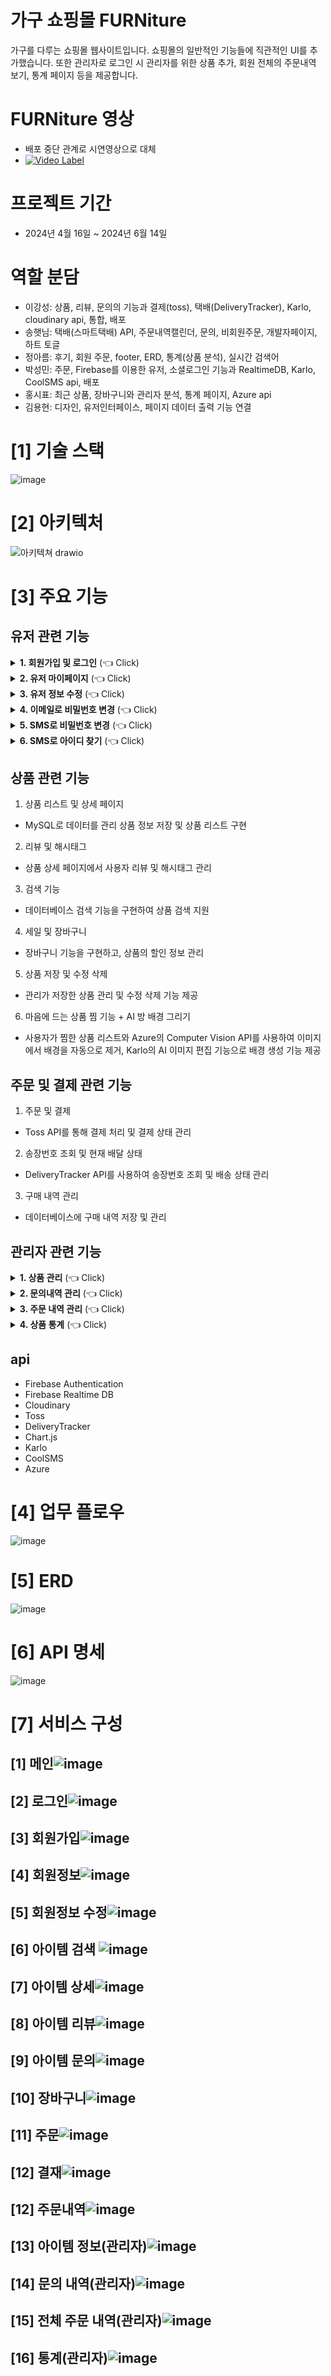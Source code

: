 # 가구 쇼핑몰 FURNiture
가구를 다루는 쇼핑몰 웹사이트입니다. 쇼핑몰의 일반적인 기능들에 직관적인 UI를 추가했습니다.
또한 관리자로 로그인 시 관리자를 위한 상품 추가, 회원 전체의 주문내역 보기, 통계 페이지 등을 제공합니다.

# FURNiture 영상
- 배포 중단 관계로 시연영상으로 대체
- [![Video Label](https://i.ytimg.com/vi/MfuXneddQo8/hqdefault.jpg?sqp=-oaymwE2CPYBEIoBSFXyq4qpAygIARUAAIhCGAFwAcABBvABAfgBqgeAAtAFigIMCAAQARhlIGUoZTAP&rs=AOn4CLDRDGLgA1YnJaiYybY-sKx9lgljww)](https://www.youtube.com/watch?v=MfuXneddQo8)

# 프로젝트 기간
- 2024년 4월 16일 ~ 2024년 6월 14일

# 역할 분담
- 이강성: 상품, 리뷰, 문의의 기능과 결제(toss), 택배(DeliveryTracker), Karlo, cloudinary api, 통합, 배포
- 송햇님: 택배(스마트택배) API, 주문내역캘린더, 문의, 비회원주문, 개발자페이지, 하트 토글
- 정아름: 후기, 회원 주문, footer, ERD, 통계(상품 분석), 실시간 검색어
- 박성민: 주문, Firebase를 이용한 유저, 소셜로그인 기능과 RealtimeDB, Karlo, CoolSMS api, 배포
- 홍시표: 최근 상품, 장바구니와 관리자 분석, 통계 페이지, Azure api
- 김용현: 디자인, 유저인터페이스, 페이지 데이터 출력 기능 연결

# [1] 기술 스택
![image](https://github.com/Ape07Park/Final-project-24.05-integralation/assets/132667775/5b77c38a-1026-4411-a1e4-659baab2391e)

# [2] 아키텍처
![아키텍쳐 drawio](https://github.com/Ape07Park/Human-Final-Project/assets/132667775/fd9907ed-339a-4555-9032-c205fa787aca)

# [3] 주요 기능
## 유저 관련 기능
<details>
  <summary><b>1. 회원가입 및 로그인</b> (👈 Click)</summary>
  <br>
  <div markdown="1">
    <h3>로그인</h3>
    <ul>
      <li>Firebase Authentication을 사용하여 로그인 기능 구현</li>
  <img src="https://github.com/Ape07Park/Human-Final-Project/assets/132667775/7e72acca-af8f-4a17-8a83-714c0169b56f" alt="로그인">
       <li>Firebase Authentication을 사용하여 회원가입 기능 구현</li>
  <img src="https://github.com/Ape07Park/Human-Final-Project/assets/132667775/2eb69b62-4fea-460e-b3f2-2de062cda279" alt="로그인">
  </ul>
  </div>
</details>

 <details>
  <summary><b>2. 유저 마이페이지</b> (👈 Click)</summary>
  <br>
  <div markdown="1">
    <ul>
      <li>Firebase Realtime DB를 이용하여 유저 정보 저장 및 관리</li>
  <img src="https://github.com/Ape07Park/Human-Final-Project/assets/132667775/254bf3b4-babf-4620-a069-2b4180276bb0" alt="로그인">
  </ul>
  </div>
</details>

  <details>
  <summary><b>3. 유저 정보 수정</b> (👈 Click)</summary>
  <br>
  <div markdown="1">
    <ul>
      <li>Firebase Authentication 및 Realtime DB를 통해 유저 정보 업데이트</li>
  <img src="https://github.com/Ape07Park/Human-Final-Project/assets/132667775/e44fc74c-4550-4ba3-b1e8-186e4c93b88a" alt="로그인">
  </ul>
  </div>
</details>

 <details>
  <summary><b>4. 이메일로 비밀번호 변경</b> (👈 Click)</summary>
  <br>
  <div markdown="1">
    <ul>
      <li>Firebase Authentication을 이용하여 이메일로 비밀번호 변경 기능 제공</li>
  <img src="https://github.com/Ape07Park/Human-Final-Project/assets/132667775/3bb2f4ad-d65b-4ced-a880-de6f03bfd2f3" alt="로그인">
       
  <li>이메일 변경을 위한 이메일 입력 모달</li>
  <img src="https://github.com/Ape07Park/Human-Final-Project/assets/132667775/017a8a55-bcbe-4ba8-8d24-82eacdf46087" alt="로그인">
       
  <li>이메일 입력 시 변경됨</li>
  <img src="https://github.com/Ape07Park/Human-Final-Project/assets/132667775/d7b9a39c-aa91-44c7-a56c-abe8669fae45" alt="로그인">

  <li>이메일</li>
  <img src="https://github.com/Ape07Park/Human-Final-Project/assets/132667775/4069e2d1-947b-40f1-9c40-2b824bce4bdb" alt="로그인">

  <li>이메일로 비밀번호 변경</li>
  <img src="https://github.com/Ape07Park/Human-Final-Project/assets/132667775/0e715eaa-0de6-4600-83b9-fe7a5a9e6ff1" alt="로그인">
  </ul>

   <li>이메일로 비밀번호 변경 완료</li>
  <img src="https://github.com/Ape07Park/Human-Final-Project/assets/132667775/99f5e50b-1745-4510-8300-1284aeffaafe" alt="로그인">
  </ul>  
  </div>
</details>

 <details>
  <summary><b>5. SMS로 비밀번호 변경</b> (👈 Click)</summary>
  <br>
  <div markdown="1">
    <ul>
      <li>CoolSMS API를 활용하여 SMS 전송 기능을 통해 비밀번호 변경 기능 구현</li>
  <img src="https://github.com/Ape07Park/Human-Final-Project/assets/132667775/5a29b2eb-af84-4af1-a1ab-d53dacc6ef0b" alt="로그인">

  <li>인증코드 확인</li>
  <img src="https://github.com/Ape07Park/Human-Final-Project/assets/132667775/2adb478e-e284-480a-a563-c4ccc32ccabb" alt="로그인">

   <li>비밀번호 입력</li>
  <img src="https://github.com/Ape07Park/Human-Final-Project/assets/132667775/a0f2a854-fd6d-4c00-83e0-786bb9a3ef3f" alt="로그인">   
  </ul>
  </div>
</details>

<details>
  <summary><b>6. SMS로 아이디 찾기</b> (👈 Click)</summary>
  <br>
  <div markdown="1">
    <ul>
      <li>CoolSMS API를 활용하여 SMS 전송 기능을 통해 아이디 찾기 기능 구현</li>
  <img src="https://github.com/Ape07Park/Human-Final-Project/assets/132667775/f31d8c7f-d96c-4d3e-aba5-fadce20ac859" alt="로그인">

  <li>인증코드 확인</li>
  <img src="https://github.com/Ape07Park/Human-Final-Project/assets/132667775/2adb478e-e284-480a-a563-c4ccc32ccabb" alt="로그인">

   <li>비밀번호 입력</li>
  <img src="https://github.com/Ape07Park/Human-Final-Project/assets/132667775/91770945-035c-4d0a-be3a-7096f9e78c78" alt="로그인">   
  </ul>
  </div>
</details>

## 상품 관련 기능
1. 상품 리스트 및 상세 페이지
 - MySQL로 데이터를 관리 상품 정보 저장 및 상품 리스트 구현
2. 리뷰 및 해시태그
 - 상품 상세 페이지에서 사용자 리뷰 및 해시태그 관리
3. 검색 기능
 - 데이터베이스 검색 기능을 구현하여 상품 검색 지원
4. 세일 및 장바구니
 - 장바구니 기능을 구현하고, 상품의 할인 정보 관리
5. 상품 저장 및 수정 삭제
 - 관리가 저장한 상품 관리 및 수정 삭제 기능 제공
6. 마음에 드는 상품 찜 기능 + AI 방 배경 그리기
 - 사용자가 찜한 상품 리스트와 Azure의 Computer Vision API를 사용하여 이미지에서 배경을 자동으로 제거, Karlo의 AI 이미지 편집 기능으로 배경 생성 기능 제공

## 주문 및 결제 관련 기능
1. 주문 및 결제
 - Toss API를 통해 결제 처리 및 결제 상태 관리
2. 송장번호 조회 및 현재 배달 상태
 - DeliveryTracker API를 사용하여 송장번호 조회 및 배송 상태 관리
3. 구매 내역 관리
 - 데이터베이스에 구매 내역 저장 및 관리
  
## 관리자 관련 기능
<details>
  <summary><b>1. 상품 관리</b> (👈 Click)</summary>
  <br>
  <div markdown="1">
    <ul>
      <li>관리자 페이지에서 상품 등록, 수정, 삭제 기능 구현</li>
  <img src="https://github.com/Ape07Park/Human-Final-Project/assets/132667775/45972bdb-0ff3-4fb4-8411-8aaaf3bcde5c" alt="로그인">

  <li>관리자 페이지에서 상품 등록</li>
  <img src="https://github.com/Ape07Park/Human-Final-Project/assets/132667775/bc1d2748-037e-4253-b88c-1fa8c1370e0a" alt="로그인">

   <li>관리자 페이지에서 상품 수정</li>
  <img src="https://github.com/Ape07Park/Human-Final-Project/assets/132667775/1c5c2f62-8c90-4cc4-9fe3-9832d2de6dd2" alt="로그인">
   <img src="https://github.com/Ape07Park/Human-Final-Project/assets/132667775/80208268-7568-4e93-8814-098216e05845" alt="로그인">
    <img src="https://github.com/Ape07Park/Human-Final-Project/assets/132667775/9e57f60d-5f29-4026-8382-e2d6817a3ff6" alt="로그인">

  <li>관리자 페이지에서 세일 설정</li>
  <img src="https://github.com/Ape07Park/Human-Final-Project/assets/132667775/e17a54e2-e171-449a-b1cc-711611fdbf60" alt="로그인">
  </ul>
  </div>
  </details>
  
  <details>
  <summary><b>2. 문의내역 관리</b> (👈 Click)</summary>
  <br>
  <div markdown="1">
    <ul>
      <li>관리자 페이지에서 사용자 문의 내역 관리</li>
  <img src="https://github.com/Ape07Park/Human-Final-Project/assets/132667775/eec2357b-a489-4de2-b733-5e74b06b9b1d" alt="로그인">
  </ul>
  </div>
</details>

 <details>
  <summary><b>3. 주문 내역 관리</b> (👈 Click)</summary>
  <br>
  <div markdown="1">
    <ul>
      <li>관리자 페이지에서 주문 정보 확인 및 처리</li>
  <img src="https://github.com/Ape07Park/Human-Final-Project/assets/132667775/aec55160-ef8c-4a2a-a0b8-dd6cf849989a" alt="로그인">
        <li>관리자 페이지에서 송장번호 입력 모달창</li>
  <img src="https://github.com/Ape07Park/Human-Final-Project/assets/132667775/213599f0-a26b-4142-89ae-5216384642b5" alt="로그인">
      <li>관리자 페이지에서 주문상세정보 모달창</li>
  <img src="https://github.com/Ape07Park/Human-Final-Project/assets/132667775/7fb509ba-171b-40d3-880e-ed347b8ecb4c" alt="로그인">
  </ul>
  </div>
</details>

 <details>
  <summary><b>4. 상품 통계</b> (👈 Click)</summary>
  <br>
  <div markdown="1">
    <ul>
      <li>데이터베이스에서 추출한 데이터를 기반으로 한 상품 판매 통계 제공</li>
  <img src="https://github.com/Ape07Park/Human-Final-Project/assets/132667775/4b7bc210-d966-4a53-a985-5045bcd22f4f" alt="로그인">
  <img src="https://github.com/Ape07Park/Human-Final-Project/assets/132667775/8d60bf1e-d5d6-4ccd-b9c2-0d15a3f56c66" alt="로그인">
  <img src="https://github.com/Ape07Park/Human-Final-Project/assets/132667775/538924e6-dd79-4bed-806a-669b616bdaa7" alt="로그인">    
  </ul>
  </div>
</details>

## api
- Firebase Authentication
- Firebase Realtime DB
- Cloudinary
- Toss
- DeliveryTracker
- Chart.js
- Karlo
- CoolSMS
- Azure

# [4] 업무 플로우
![image](https://github.com/Ape07Park/Final-project-24.05-integralation/assets/132667775/56fda504-e0bf-4460-bc2c-1721d16251a0)

# [5] ERD
![image](https://github.com/Ape07Park/Final-project-24.05-integralation/assets/132667775/1acb14e4-d903-44ff-9902-b30729a0a6ce)

# [6] API 명세
![image](https://github.com/Ape07Park/Final-project-24.05-integralation/assets/132667775/3a5ba29d-a5d8-4643-9bef-6842265f0861)

# [7] 서비스 구성
## [1] 메인![image](https://github.com/Ape07Park/Final-project-24.05-integralation/assets/132667775/cef4c586-bb21-4fd9-ac71-f3ec1e1889ee)

## [2] 로그인![image](https://github.com/Ape07Park/Final-project-24.05-integralation/assets/132667775/91ddb2eb-a178-45bc-bf64-87185a219a79)

## [3] 회원가입![image](https://github.com/Ape07Park/Final-project-24.05-integralation/assets/132667775/cd84c275-dca3-42fa-b113-e7758887eecc)

## [4] 회원정보![image](https://github.com/Ape07Park/Final-project-24.05-integralation/assets/132667775/782563ef-7db7-495a-8111-96400f32e900)

## [5] 회원정보 수정![image](https://github.com/Ape07Park/Final-project-24.05-integralation/assets/132667775/65902505-9ee6-4c7f-978f-b5806efb5235)

## [6] 아이템 검색 ![image](https://github.com/Ape07Park/Final-project-24.05-integralation/assets/132667775/151fd74f-438e-454c-acf4-b25c796ca94c)

## [7] 아이템 상세![image](https://github.com/Ape07Park/Final-project-24.05-integralation/assets/132667775/696c7589-d2a8-42e4-af03-e13360904132)

## [8] 아이템 리뷰![image](https://github.com/Ape07Park/Final-project-24.05-integralation/assets/132667775/335d699d-c03a-43a6-8ba9-89f282658536)

## [9] 아이템 문의![image](https://github.com/Ape07Park/Final-project-24.05-integralation/assets/132667775/4951ec35-07e9-4519-982c-1b932a7c39a9)

## [10] 장바구니![image](https://github.com/Ape07Park/Final-project-24.05-integralation/assets/132667775/a63801af-51e0-4fa6-ae77-08238b58714b)

## [11] 주문![image](https://github.com/Ape07Park/Final-project-24.05-integralation/assets/132667775/290f05a2-42b4-4367-a36a-df31e5e236dc)

## [12] 결재![image](https://github.com/Ape07Park/Final-project-24.05-integralation/assets/132667775/96db6560-8e11-4ec0-8b79-729abfeccdb5)

## [12] 주문내역![image](https://github.com/Ape07Park/Final-project-24.05-integralation/assets/132667775/74912a80-fb41-4922-8fa7-7ce305b7b5ee)


## [13] 아이템 정보(관리자)![image](https://github.com/Ape07Park/Final-project-24.05-integralation/assets/132667775/cdf30b48-a3c6-47b0-a61f-ffa2c2f24f8f)


## [14] 문의 내역(관리자)![image](https://github.com/Ape07Park/Final-project-24.05-integralation/assets/132667775/a9f3e171-849e-4229-aa28-dfce967c7ec8)


## [15] 전체 주문 내역(관리자)![image](https://github.com/Ape07Park/Final-project-24.05-integralation/assets/132667775/06182462-31eb-4925-b5ac-02d84ed52a01)


## [16] 통계(관리자)![image](https://github.com/Ape07Park/Final-project-24.05-integralation/assets/132667775/7d210218-f211-41c0-907b-46da6030a680)






